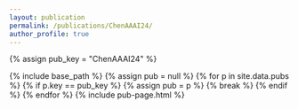 ```yaml
---
layout: publication
permalink: /publications/ChenAAAI24/
author_profile: true
---
```

{% assign pub_key = "ChenAAAI24" %}

{% include base_path %}
{% assign pub = null %}
{% for p in site.data.pubs %}
  {% if p.key == pub_key %}
    {% assign pub = p %}
    {% break %}
  {% endif %}
{% endfor %}
{% include pub-page.html %}
     
         
